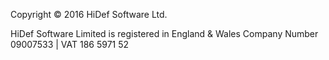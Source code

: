 Copyright © 2016 HiDef Software Ltd. 

HiDef Software Limited is registered in England & Wales Company Number 09007533 | VAT 186 5971 52
